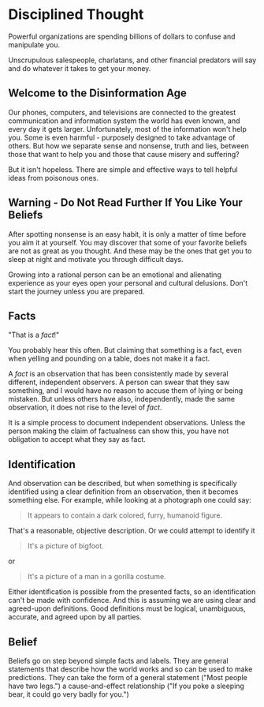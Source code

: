 Disciplined Thought
===================

<!--

Side 1:
Panel 1: Warning
Panel 2 (back): ?
Panel 3 (front): Welcome to the disinformation age

Side 2:
All three panels of the 500 feet information

-->

Powerful organizations are spending billions of dollars to confuse and manipulate you.

Unscrupulous salespeople, charlatans, and other financial predators will say and do whatever it takes to get your money.

## Welcome to the Disinformation Age

Our phones, computers, and televisions are connected to the greatest communication and information system the world has even known, and every day it gets larger. Unfortunately, most of the information won't help you. Some is even harmful - purposely designed to take advantage of others. But how we separate sense and nonsense, truth and lies, between those that want to help you and those that cause misery and suffering?

But it isn't hopeless. There are simple and effective ways to tell helpful ideas from poisonous ones.

## Warning - Do Not Read Further If You Like Your Beliefs

After spotting nonsense is an easy habit, it is only a matter of time before you aim it at yourself. You may discover that some of your favorite beliefs are not as great as you thought. And these may be the ones that get you to sleep at night and motivate you through difficult days.

Growing into a rational person can be an emotional and alienating experience as your eyes open your personal and cultural delusions. Don't start the journey unless you are prepared.

## Facts

"That is a *fact*!"

You probably hear this often. But claiming that something is a fact, even when yelling and pounding on a table, does not make it a fact.

A *fact* is an observation that has been consistently made by several different, independent observers. A person can swear that they saw something, and I would have no reason to accuse them of lying or being mistaken. But unless others have also, independently, made the same observation, it does not rise to the level of *fact*.

It is a simple process to document independent observations. Unless the person making the claim of factualness can show this, you have not obligation to accept what they say as fact.

## Identification

And observation can be described, but when something is specifically identified using a clear definition from an observation, then it becomes something else. For example, while looking at a photograph one could say:

> It appears to contain a dark colored, furry, humanoid figure.

That's a reasonable, objective description. Or we could attempt to identify it

> It's a picture of bigfoot.

or

> It's a picture of a man in a gorilla costume.

Either identification is possible from the presented facts, so an identification can't be made with confidence. And this is assuming we are using clear and agreed-upon definitions. Good definitions must be logical, unambiguous, accurate, and agreed upon by all parties.

## Belief

Beliefs go on step beyond simple facts and labels. They are general statements that describe how the world works and so can be used to make predictions. They can take the form of a general statement ("Most people have two legs.") a cause-and-effect relationship ("If you poke a sleeping bear, it could go very badly for you.")
